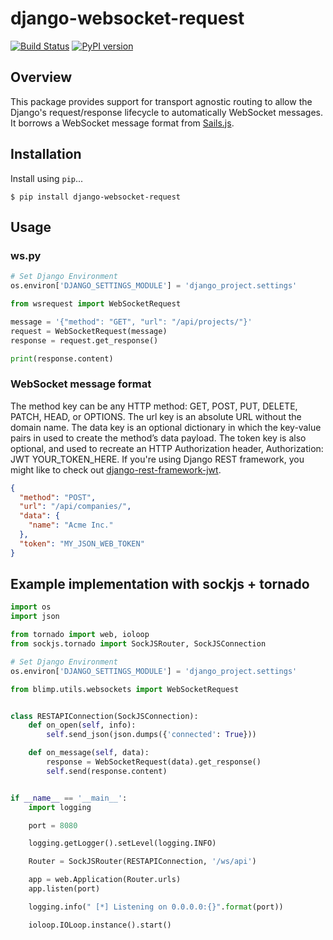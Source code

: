 # django-websocket-request

[![Build Status](https://travis-ci.org/GetBlimp/django-websocket-request.png?branch=master)](https://travis-ci.org/GetBlimp/django-websocket-request) [![PyPI version](https://badge.fury.io/py/django-websocket-request.png)](http://badge.fury.io/py/django-websocket-request)

## Overview
This package provides support for transport agnostic routing to allow the Django's request/response lifecycle to automatically WebSocket messages. It borrows a WebSocket message format from [Sails.js](http://sailsjs.org/).

## Installation

Install using `pip`...

```
$ pip install django-websocket-request
```

## Usage

### ws.py

```python
# Set Django Environment
os.environ['DJANGO_SETTINGS_MODULE'] = 'django_project.settings'

from wsrequest import WebSocketRequest

message = '{"method": "GET", "url": "/api/projects/"}'
request = WebSocketRequest(message)
response = request.get_response()

print(response.content)

```

### WebSocket message format

The method key can be any HTTP method: GET, POST, PUT, DELETE, PATCH, HEAD, or OPTIONS. The url key is an absolute URL without the domain name. The data key is an optional dictionary in which the key-value pairs in used to create the method’s data payload. The token key is also optional, and used to recreate an HTTP Authorization header, Authorization: JWT YOUR_TOKEN_HERE. If you're using Django REST framework, you might like to check out [django-rest-framework-jwt](https://github.com/GetBlimp/django-rest-framework-jwt).

```json
{
  "method": "POST",
  "url": "/api/companies/",
  "data": {
    "name": "Acme Inc."
  },
  "token": "MY_JSON_WEB_TOKEN"
}
```

## Example implementation with sockjs + tornado
```python
import os
import json

from tornado import web, ioloop
from sockjs.tornado import SockJSRouter, SockJSConnection

# Set Django Environment
os.environ['DJANGO_SETTINGS_MODULE'] = 'django_project.settings'

from blimp.utils.websockets import WebSocketRequest


class RESTAPIConnection(SockJSConnection):
    def on_open(self, info):
        self.send_json(json.dumps({'connected': True}))

    def on_message(self, data):
        response = WebSocketRequest(data).get_response()
        self.send(response.content)


if __name__ == '__main__':
    import logging

    port = 8080

    logging.getLogger().setLevel(logging.INFO)

    Router = SockJSRouter(RESTAPIConnection, '/ws/api')

    app = web.Application(Router.urls)
    app.listen(port)

    logging.info(" [*] Listening on 0.0.0.0:{}".format(port))

    ioloop.IOLoop.instance().start()

```